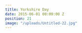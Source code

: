 ```yaml
---
title: Yorkshire Day
date: 2015-06-01 00:00:00 Z
position: 21
image: "/uploads/Untitled-22.jpg"
---
```


